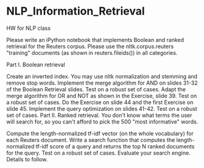 # NLP_Information_Retrieval
HW for NLP class

Please write an iPython notebook that implements Boolean and ranked retrieval for the Reuters corpus. Please use the nltk.corpus.reuters "training" documents (as shown in reuters.fileids()) in all categories. 

Part I. Boolean retrieval

Create an inverted index. You may use nltk normalization and stemming and remove stop words. 
Implement the merge algorithm for AND on slides 31-32 of the Boolean Retrieval slides. Test on a robust set of cases.
Adapt the merge algorithm for OR and NOT as shown in the Exercise, slide 39. Test on a robust set of cases.
Do the Exercise on slide 44 and the first Exercise on slide 45.
Implement the query optimization on slides 41-42. Test on a robust set of cases.
Part II. Ranked retrieval. You don't know what terms the user will search for, so you can't afford to pick the 500 "most informative" words.

Compute the length-normalized tf-idf vector (on the whole vocabulary) for each Reuters document. 
Write a search function that computes the length-normalized tf-idf score of a query and returns the top N ranked documents for the query. Test on a robust set of cases.
Evaluate your search engine. Details to follow.
